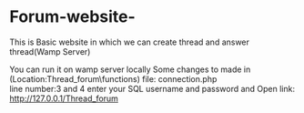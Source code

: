# Forum-website-
This is Basic website in which we can create thread and answer thread(Wamp Server)

You can run it on wamp server locally
Some changes to made in 
(Location:Thread_forum\functions)
file: connection.php  
line number:3 and 4 enter your SQL username and password
and 
Open link: http://127.0.0.1/Thread_forum

